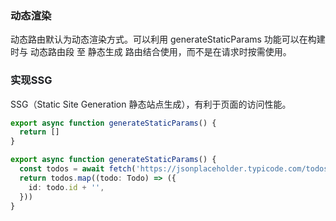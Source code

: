 

### 动态渲染
动态路由默认为动态渲染方式。可以利用 <font style="color:rgb(28, 30, 33);">generateStaticParams</font><font style="color:rgb(28, 30, 33);"> 功能可以在构建时与 </font>动态路由段<font style="color:rgb(28, 30, 33);"> 至 </font>静态生成<font style="color:rgb(28, 30, 33);"> 路由结合使用，而不是在请求时按需使用。</font>

<font style="color:rgb(28, 30, 33);"></font>

### <font style="color:rgb(28, 30, 33);">实现SSG</font>
<font style="color:rgb(28, 30, 33);">SSG（Static Site Generation 静态站点生成），有利于页面的访问性能。</font>

```typescript
export async function generateStaticParams() {
  return []
}
```

```typescript
export async function generateStaticParams() {
  const todos = await fetch('https://jsonplaceholder.typicode.com/todos').then((res) => res.json())
  return todos.map((todo: Todo) => ({
    id: todo.id + '',
  }))
}
```

<font style="color:rgb(28, 30, 33);"></font>

